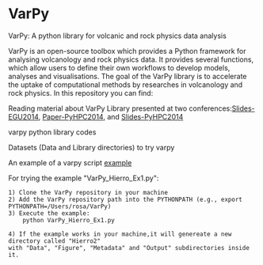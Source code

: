 # VarPy
VarPy: A python library for volcanic and rock physics data analysis


VarPy is an open-source toolbox which provides a
Python framework for analysing volcanology and rock physics
data. It provides several functions, which allow users to define
their own workflows to develop models, analyses and visualisations.
The goal of the VarPy library is to accelerate the uptake
of computational methods by researches in volcanology and rock
physics. In this repository you can find:

Reading material about VarPy Library presented at two conferences:[Slides-EGU2014](https://github.com/rosafilgueira/VarPy/blob/master/VarPy_EGU2014.pdf), [Paper-PyHPC2014](https://github.com/rosafilgueira/VarPy/blob/master/pyhpc2014_submission_4.pdf), and [Slides-PyHPC2014](https://github.com/rosafilgueira/VarPy/blob/master/pyhpc2014-4-VarPy.pdf)

varpy python library codes

Datasets (Data and Library directories) to try varpy

An example of a varpy script [example](https://github.com/rosafilgueira/VarPy/blob/master/VarPy_Hierro_Ex1.py)

For trying the example "VarPy_Hierro_Ex1.py":

	1) Clone the VarPy repository in your machine
	2) Add the VarPy repository path into the PYTHONPATH (e.g., export PYTHONPATH=/Users/rosa/VarPy)
	3) Execute the example:
		python VarPy_Hierro_Ex1.py	

	4) If the example works in your machine,it will genereate a new directory called "Hierro2"
	with "Data", "Figure", "Metadata" and "Output" subdirectories inside it. 

